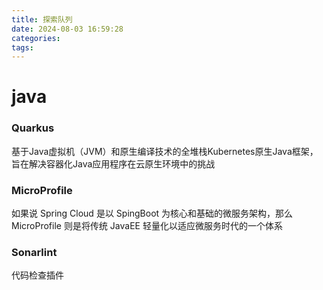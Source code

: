 ```yaml
---
title: 探索队列
date: 2024-08-03 16:59:28
categories:
tags:
---
```


# java

### Quarkus  

基于Java虚拟机（JVM）和原生编译技术的全堆栈Kubernetes原生Java框架，旨在解决容器化Java应用程序在云原生环境中的挑战

### MicroProfile  

如果说 Spring Cloud 是以 SpingBoot 为核心和基础的微服务架构，那么 MicroProfile 则是将传统 JavaEE 轻量化以适应微服务时代的一个体系

### Sonarlint

代码检查插件